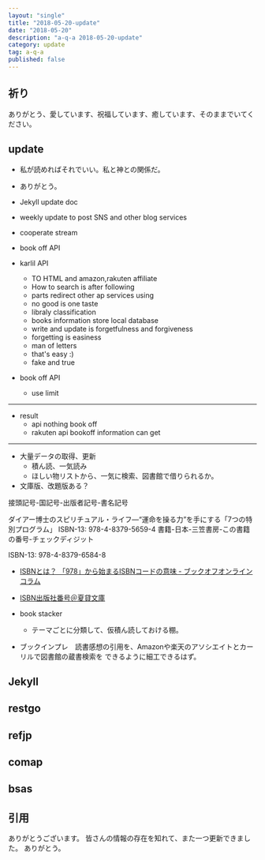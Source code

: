 ```yaml
---
layout: "single"
title: "2018-05-20-update"
date: "2018-05-20"
description: "a-q-a 2018-05-20-update"
category: update
tag: a-q-a
published: false
---
```

## 祈り
ありがとう、愛しています、祝福しています、癒しています、そのままでいてください。

## update
- 私が読めればそれでいい。私と神との関係だ。
- ありがとう。

- Jekyll update doc
- weekly update to post SNS and other blog services

- cooperate stream
- book off API
- karlil API
  - TO HTML and amazon,rakuten affiliate
  - How to search is after following
  - parts redirect other ap services using
  - no good is one taste
  - libraly classification
  - books information store local database
  - write and update is forgetfulness and forgiveness
  - forgetting is easiness
  - man of letters
  - that's easy :)
  - fake and true

- book off API
  - use limit
-----
- result
  - api nothing book off
  - rakuten api bookoff information can get

-----
- 大量データの取得、更新
  - 積ん読、一気読み
  - ほしい物リストから、一気に検索、図書館で借りられるか。
- 文庫版、改題版ある？

接頭記号-国記号-出版者記号-書名記号

ダイアー博士のスピリチュアル・ライフ―“運命を操る力”を手にする「7つの特別プログラム」
ISBN-13: 978-4-8379-5659-4
書籍-日本-三笠書房-この書籍の番号-チェックディジット


ISBN-13: 978-4-8379-6584-8

- [ISBNとは？ 「978」から始まるISBNコードの意味 - ブックオフオンラインコラム](http://pro.bookoffonline.co.jp/book-enjoy/books-trivia/20160408-isbn-mean.html)

- [ISBN出版社番号＠夏貸文庫](http://www.natubunko.net/publisher.html)

- book stacker
  - テーマごとに分類して、仮積ん読しておける棚。
- ブックインプレ　読書感想の引用を、Amazonや楽天のアソシエイトとカーリルで図書館の蔵書検索を
  できるように細工できるはず。
  
## Jekyll
## restgo
## refjp
## comap
## bsas

## 引用
ありがとうございます。
皆さんの情報の存在を知れて、また一つ更新できました。
ありがとう。
